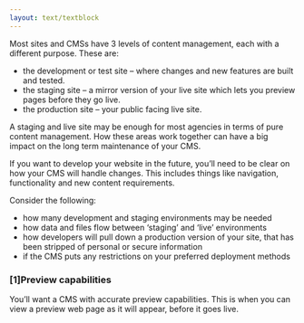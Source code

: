 ```yaml
---
layout: text/textblock
---
```

Most sites and CMSs have 3 levels of content management, each with a different purpose. These are:
- the development or test site – where changes and new features are built and tested.
- the staging site – a mirror version of your live site which lets you preview pages before they go live.
- the production site – your public facing live site.

A staging and live site may be enough for most agencies in terms of pure content management. How these areas work together can have a big impact on the long term maintenance of your CMS. 

If you want to develop your website in the future, you’ll need to be clear on how your CMS will handle changes. This includes things like navigation, functionality and new content requirements.

Consider the following:
- how many development and staging environments may be needed
- how data and files flow between ‘staging’ and ‘live’ environments
- how developers will pull down a production version of your site, that has been stripped of personal or secure information
- if the CMS puts any restrictions on your preferred deployment methods

### [1]Preview capabilities
You’ll want a CMS with accurate preview capabilities. This is when you can view a preview web page as it will appear, before it goes live.

